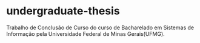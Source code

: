 # undergraduate-thesis
Trabalho de Conclusão de Curso do curso de Bacharelado em Sistemas de Informação pela Universidade Federal de Minas Gerais(UFMG).
